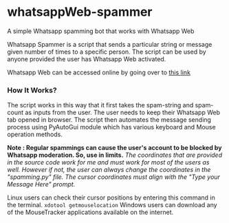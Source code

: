# whatsappWeb-spammer
A simple Whatsapp spamming bot that works with Whatsapp Web

Whatsapp Spammer is a script that sends a particular string or message given number of times to a specific person. The script can be used by anyone provided the user has Whatsapp Web activated. 

Whatsapp Web can be accessed online by going over to <a href="https://web.whatsapp.org">this link</a>

<h3>How It Works?</h3>
The script works in this way that it first takes the spam-string and spam-count as inputs from the user. The user needs to keep their Whatsapp Web tab opened in browser. The script then automates the message sending process using PyAutoGui module which has various keyboard and Mouse operation methods. 

<strong>Note : Regular spammings can cause the user's account to be blocked by Whatsapp moderation. So, use in limits.</strong>
<i>The coordinates that are provided in the source code work for me and must work for most of the users as well. However if not, the user can always change the coordinates in the "spamming.py" file. The cursor coordinates must align with the "Type your Message Here" prompt.</i>

Linux users can check their cursor positions by entering this command in the terminal. <code>xdotool getmouselocation</code>
Windows users can download any of the MouseTracker applications available on the internet.
